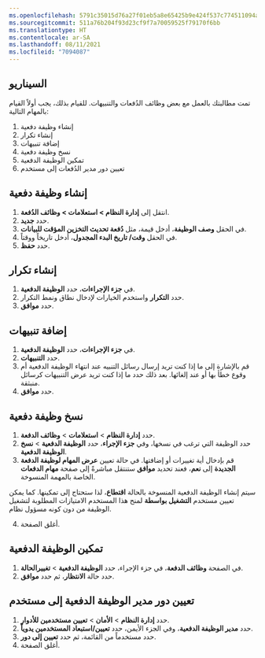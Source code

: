 ```yaml
---
ms.openlocfilehash: 5791c35015d76a27f01eb5a8e65425b9e424f537c774511094a106a47b751563
ms.sourcegitcommit: 511a76b204f93d23cf9f7a70059525f79170f6bb
ms.translationtype: HT
ms.contentlocale: ar-SA
ms.lasthandoff: 08/11/2021
ms.locfileid: "7094087"
---
```

## <a name="scenario"></a>السيناريو

تمت مطالبتك بالعمل مع بعض وظائف الدُفعات والتنبيهات. للقيام بذلك، يجب أولاً القيام بالمهام التالية:

1. إنشاء وظيفة دفعية
1. إنشاء تكرار
1. إضافة تنبيهات
1. نسخ وظيفة دفعية
1. تمكين الوظيفة الدفعية
1. تعيين دور مدير الدُفعات إلى مستخدم


## <a name="create-a-batch-job"></a>إنشاء وظيفة دفعية

1. انتقل إلى **إدارة النظام > استعلامات > وظائف الدُفعة**.
2. حدد **جديد‏‎**.
3. في الحقل **وصف الوظيفة**، أدخل قيمة، مثل **دُفعة تحديث التخزين المؤقت للبيانات**.
4. في الحقل **وقت/ تاريخ البدء المجدول**، أدخل تاريخاً ووقتاً.
5. حدد **حفظ**.

## <a name="create-a-recurrence"></a>إنشاء تكرار

1. في **جزء الإجراءات**، حدد **الوظيفة الدفعية**.
2. حدد **التكرار** واستخدم الخيارات لإدخال نطاق ونمط التكرار.
3. حدد **موافق**.

## <a name="add-alerts"></a>إضافة تنبيهات 

1. في **جزء الإجراءات**، حدد **الوظيفة الدفعية**.
2. حدد **التنبيهات**.
3. قم بالإشارة إلى ما إذا كنت تريد إرسال رسائل التنبيه عند انتهاء الوظيفة الدفعية أم وقوع خطأ بها أو عند إلغائها. بعد ذلك حدد ما إذا كنت تريد عرض التنبيهات كرسائل منبثقة.
4. حدد **موافق**.


## <a name="copy-a-batch-job"></a>نسخ وظيفة دفعية

1.  حدد **إدارة النظام** > **استعلامات** > **وظائف الدفعة**.
2.  حدد الوظيفة التي ترغب في نسخها، وفي **جزء الإجراء**، حدد **الوظيفة الدفعية** > **نسخ الوظيفة الدفعية**.
3.  قم بإدخال أية تغييرات أو إضافتها. في حالة تعيين **عرض المهام لوظيفة الدفعة الجديدة** إلى **نعم**، فعند تحديد **موافق** ستنتقل مباشرةً إلى صفحة **مهام الدفعات** الخاصة بالمهمة المنسوخة.


سيتم إنشاء الوظيفة الدفعية المنسوخة بالحالة **اقتطاع**، لذا ستحتاج إلى تمكينها. كما يمكن تعيين مستخدم **التشغيل بواسطة** لمنح هذا المستخدم الامتيازات المطلوبة لتشغيل الوظيفة من دون كونه مسؤول نظام.

4. أغلق الصفحة.

## <a name="enable-the-batch-job"></a>تمكين الوظيفة الدفعية

1.  في الصفحة **وظائف الدفعة**، في جزء الإجراء، حدد **الوظيفة الدفعية** > **تغييرالحالة**.
2.  حدد حالة **الانتظار**، ثم حدد **موافق**.


## <a name="assign-the-batch-job-manager-role-to-a-user"></a>تعيين دور مدير الوظيفة الدفعية إلى مستخدم

1. حدد **إدارة النظام** > **الأمان** > **تعيين مستخدمين للأدوار**.
2. حدد **مدير الوظيفة الدفعية**، وفي الجزء الأيمن، حدد **تعيين/استبعاد المستخدمين يدوياً**. 
3. حدد مستخدماً من القائمة، ثم حدد **تعيين إلى دور**. 
4. أغلق الصفحة.
